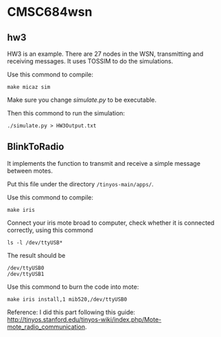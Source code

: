 # CMSC684wsn

## hw3 

HW3 is an example. There are 27 nodes in the WSN, transmitting and receiving messages. It uses TOSSIM to do the simulations.

Use this commond to compile:
```
make micaz sim
```

Make sure you change *simulate.py* to be executable.

Then this commond to run the simulation:
```
./simulate.py > HW3Output.txt
```

## BlinkToRadio

It implements the function to transmit and receive a simple message between motes. 

Put this file under the directory `/tinyos-main/apps/`.

Use this commond to compile:
```
make iris
```
Connect your iris mote broad to computer, check whether it is connected correctly, using this commond 
```
ls -l /dev/ttyUSB*
```
The result should be 
```
/dev/ttyUSB0
/dev/ttyUSB1
```


Use this commond to burn the code into mote:
```
make iris install,1 mib520,/dev/ttyUSB0
```

Reference: I did this part following this guide: http://tinyos.stanford.edu/tinyos-wiki/index.php/Mote-mote_radio_communication.

